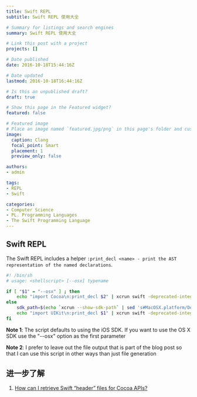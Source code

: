 ```yaml
---
title: Swift REPL
subtitle: Swift REPL 使用大全

# Summary for listings and search engines
summary: Swift REPL 使用大全

# Link this post with a project
projects: []

# Date published
date: 2016-10-18T15:44:16Z

# Date updated
lastmod: 2016-10-18T16:44:16Z

# Is this an unpublished draft?
draft: true

# Show this page in the Featured widget?
featured: false

# Featured image
# Place an image named `featured.jpg/png` in this page's folder and customize its options here.
image:
  caption: Clang
  focal_point: Smart
  placement: 1
  preview_only: false

authors:
- admin

tags:
- REPL
- Swift

categories:
- Computer Science 
- PL. Programming Languages
- The Swift Programming Language
---
```


## Swift REPL

The Swift REPL includes a helper `:print_decl <name> - print the AST representation of the named declarations`.

```bash
#! /bin/sh
# usage: <shellscript> [--osx] typename

if [ "$1" = "--osx" ] ; then
    echo "import Cocoa\n:print_decl $2" | xcrun swift -deprecated-integrated-repl
else
    sdk_path=$(echo `xcrun --show-sdk-path` | sed 's#MacOSX.platform/Developer/SDKs/MacOSX10.10.sdk#iPhoneSimulator.platform/Developer/SDKs/iPhoneSimulator8.0.sdk#')
    echo "import UIKit\n:print_decl $1" | xcrun swift -deprecated-integrated-repl -sdk "$sdk_path"
fi
```

**Note 1**: The script defaults to using the iOS SDK. If you want to use the OS X SDK use the "--osx" option as the first parameter

**Note 2**: I prefer to leave out the file output that is part of the blog post so that I can use this script in other ways than just file generation


## 进一步了解

1. [How can I retrieve Swift “header” files for Cocoa APIs?](https://stackoverflow.com/questions/24887454/how-can-i-retrieve-swift-header-files-for-cocoa-apis)